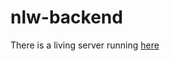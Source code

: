 # nlw-backend

There is a living server running [here](https://gentle-taiga-19543.herokuapp.com/health)